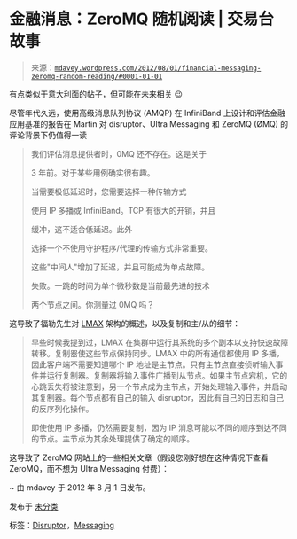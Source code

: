 <!--yml

类别：未分类

日期：2024 年 5 月 18 日 06:37:01

-->

# 金融消息：ZeroMQ 随机阅读 | 交易台故事

> 来源：[`mdavey.wordpress.com/2012/08/01/financial-messaging-zeromq-random-reading/#0001-01-01`](https://mdavey.wordpress.com/2012/08/01/financial-messaging-zeromq-random-reading/#0001-01-01)

有点类似于意大利面的帖子，但可能在未来相关 😉

尽管年代久远，使用高级消息队列协议 (AMQP) 在 InfiniBand 上设计和评估金融应用基准的报告在 Martin 对 disruptor、Ultra Messaging 和 ZeroMQ (ØMQ) 的评论背景下仍值得一读

> 我们评估消息提供者时，0MQ 还不存在。这是关于
> 
> 3 年前。对于某些用例确实很有趣。
> 
> 当需要极低延迟时，您需要选择一种传输方式
> 
> 使用 IP 多播或 InfiniBand。TCP 有很大的开销，并且
> 
> 缓冲，这不适合低延迟。此外
> 
> 选择一个不使用守护程序/代理的传输方式非常重要。
> 
> 这些"中间人"增加了延迟，并且可能成为单点故障。
> 
> 失败。一跳的时间为单个微秒数是当前最先进的技术
> 
> 两个节点之间。你测量过 0MQ 吗？

这导致了福勒先生对 [LMAX](http://martinfowler.com/articles/lmax.html) 架构的概述，以及复制和主/从的细节：

> 早些时候我提到过，LMAX 在集群中运行其系统的多个副本以支持快速故障转移。复制器使这些节点保持同步。LMAX 中的所有通信都使用 IP 多播，因此客户端不需要知道哪个 IP 地址是主节点。只有主节点直接侦听输入事件并运行复制器。复制器将输入事件广播到从节点。如果主节点宕机，它的心跳丢失将被注意到，另一个节点成为主节点，开始处理输入事件，并启动其复制器。每个节点都有自己的输入 disruptor，因此有自己的日志和自己的反序列化操作。
> 
> 即使使用 IP 多播，仍然需要复制，因为 IP 消息可能以不同的顺序到达不同的节点。主节点为其余处理提供了确定的顺序。

这导致了 ZeroMQ 网站上的一些相关文章（假设您刚好想在这种情况下查看 ZeroMQ，而不想为 Ultra Messaging 付费）：

~ 由 mdavey 于 2012 年 8 月 1 日发布。

发布于 [未分类](https://mdavey.wordpress.com/category/uncategorized/)

标签：[Disruptor](https://mdavey.wordpress.com/tag/disruptor/)，[Messaging](https://mdavey.wordpress.com/tag/messaging/)
